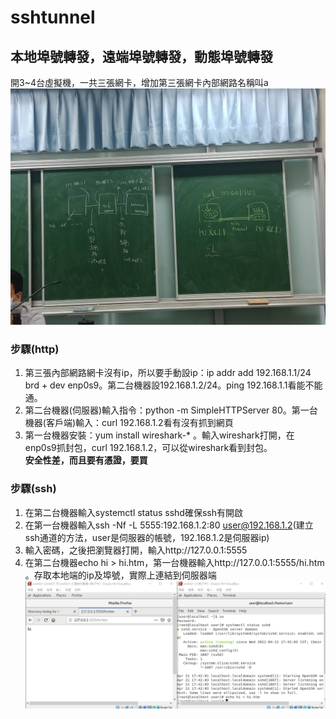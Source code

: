 # sshtunnel

## 本地埠號轉發，遠端埠號轉發，動態埠號轉發  
  
開3~4台虛擬機，一共三張網卡，增加第三張網卡內部網路名稱叫a  
![image](https://github.com/fairy042026/109-linux-/blob/main/0421%E4%B8%8A%E8%AA%B2%E5%85%A7%E5%AE%B9/355975.jpg)    
### 步驟(http)  
1. 第三張內部網路網卡沒有ip，所以要手動設ip：ip addr add 192.168.1.1/24 brd + dev enp0s9。第二台機器設192.168.1.2/24。ping 192.168.1.1看能不能通。  
2. 第二台機器(伺服器)輸入指令：python -m SimpleHTTPServer 80。第一台機器(客戶端)輸入：curl 192.168.1.2看有沒有抓到網頁  
3. 第一台機器安裝：yum install wireshark-* 。輸入wireshark打開，在enp0s9抓封包，curl 192.168.1.2，可以從wireshark看到封包。  
**安全性差，而且要有憑證，要買**

### 步驟(ssh)
1. 在第二台機器輸入systemctl status sshd確保ssh有開啟
2. 在第一台機器輸入ssh -Nf -L 5555:192.168.1.2:80 user@192.168.1.2(建立ssh通道的方法，user是伺服器的帳號，192.168.1.2是伺服器ip)  
3. 輸入密碼，之後把瀏覽器打開，輸入http://127.0.0.1:5555
4. 在第二台機器echo hi > hi.htm，第一台機器輸入http://127.0.0.1:5555/hi.htm 。存取本地端的ip及埠號，實際上連結到伺服器端  
![image](https://github.com/fairy042026/109-linux-/blob/main/0421%E4%B8%8A%E8%AA%B2%E5%85%A7%E5%AE%B9/photo_2021-04-21_10-10-25.jpg)  

